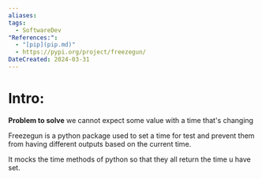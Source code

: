 ```yaml
---
aliases: 
tags:
  - SoftwareDev
"References:":
  - "[pip](pip.md)"
  - https://pypi.org/project/freezegun/
DateCreated: 2024-03-31
---
```

# Intro: 
**Problem to solve** we cannot expect some value with a time that's changing

Freezegun is a python package  used to set a time for test and prevent them from having different outputs based on the current time. 

It mocks the time methods of python so that they all return the time u have set.

